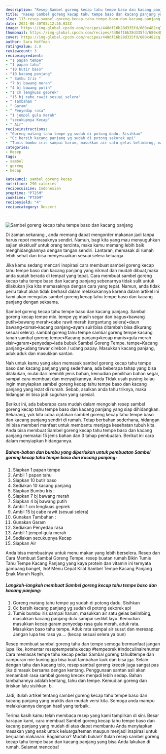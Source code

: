 ```yaml
---
description: "Resep Sambel goreng kecap tahu tempe baso dan kacang panjang yang lezat dan Mudah Dibuat"
title: "Resep Sambel goreng kecap tahu tempe baso dan kacang panjang yang lezat dan Mudah Dibuat"
slug: 113-resep-sambel-goreng-kecap-tahu-tempe-baso-dan-kacang-panjang-yang-lezat-dan-mudah-dibuat
date: 2021-06-30T05:12:26.033Z
image: https://img-global.cpcdn.com/recipes/448df16b28d335fd/680x482cq70/sambel-goreng-kecap-tahu-tempe-baso-dan-kacang-panjang-foto-resep-utama.jpg
thumbnail: https://img-global.cpcdn.com/recipes/448df16b28d335fd/680x482cq70/sambel-goreng-kecap-tahu-tempe-baso-dan-kacang-panjang-foto-resep-utama.jpg
cover: https://img-global.cpcdn.com/recipes/448df16b28d335fd/680x482cq70/sambel-goreng-kecap-tahu-tempe-baso-dan-kacang-panjang-foto-resep-utama.jpg
author: Sara Hoffman
ratingvalue: 3.9
reviewcount: 3
recipeingredient:
- "1 papan tempe"
- "1 papan tahu"
- "10 butir baso"
- "10 kacang panjang"
- " Bumbu Iris "
- "7 bj bawang merah"
- "4 bj bawang putih"
- "1 cm lengkuas geprek"
- "15 bj cabe rawit sesuai selera"
- " Tambahan "
- " Garam"
- " Penyedap rasa"
- "1 jempol gula merah"
- "secukupnya Kecap"
- " Air"
recipeinstructions:
- "Goreng matang tahu tempe yg sudah di potong dadu. Sisihkan"
- "Cc bersih kacang panjang yg sudah di potong sekorek api"
- "Tumis bumbu iris sampai harum, masukkan air satu gelas belimbing, masukkan kacang panjang dulu sampai sedikit layu. Kemudian masukkan kecap garam penyedap rasa gula merah, aduk rata. Masukkan baso tahu tempe. Aduk rata sampai air susut dan meresap. Jangan lupa tes rasa ya.... (kecap sesuai selera ya bun)"
categories:
- Resep
tags:
- sambel
- goreng
- kecap

katakunci: sambel goreng kecap 
nutrition: 290 calories
recipecuisine: Indonesian
preptime: "PT25M"
cooktime: "PT30M"
recipeyield: "4"
recipecategory: Dessert

---
```



![Sambel goreng kecap tahu tempe baso dan kacang panjang](https://img-global.cpcdn.com/recipes/448df16b28d335fd/680x482cq70/sambel-goreng-kecap-tahu-tempe-baso-dan-kacang-panjang-foto-resep-utama.jpg)

Di zaman  sekarang , anda memang dapat mengorder makanan jadi tanpa harus repot memasaknya sendiri. Namun, bagi kita yang mau menyuguhkan sajian eksklusif untuk orang tercinta, maka kamu memang lebih baik menghidangkannya dengan tangan sendiri. Lantaran, memasak di rumah lebih sehat dan bisa menyesuaikan sesuai selera keluarga.

Jika kamu sedang mencari inspirasi cara membuat sambel goreng kecap tahu tempe baso dan kacang panjang yang nikmat dan mudah dibuat,maka anda sudah berada di tempat yang tepat. Cara membuat sambel goreng kecap tahu tempe baso dan kacang panjang  sebenarnya tidak sulit untuk dilakukan jika kita memasaknya dengan cara yang tepat. Namun, anda tidak perlu takut akan tidak berhasil dalam melakukannya 
karena dalam artikel ini kami akan mengulas sambel goreng kecap tahu tempe baso dan kacang panjang dengan seksama.  

Sambel goreng kecap tahu tempe baso dan kacang panjang. Sambal goreng kecap tempe mix. tempe yg masih segar dan bagus•bawang putih•bawang merah•cabe rawit merah (tergantung selera)•daun bawang•tomat•kacang panjang•ayam suir(bisa ditambah bisa dikurang sesuai selera). sambal goreng tahu tempe sambal goreng tempe kacang tanah sambal goreng tempe•Kacang panjang•kecap manis•gula merah sisir•garam•penyedap•lada bubuk Sambel Goreng Tempe. tempe•Kacang panjang•udang tawar cirebon / udang papay. Masukkan kacang panjang, aduk aduk dan masukkan santan.

Nah untuk kamu yang akan memasak sambel goreng kecap tahu tempe baso dan kacang panjang yang sederhana, ada beberapa tahap yang bisa dilakukan, mulai dari memilih jenis bahan, kemudian pemilihan bahan segar, sampai cara membuat dan menyajikannya. Anda Tidak usah pusing kalau ingin menyiapkan sambel goreng kecap tahu tempe baso dan kacang panjang yang lezat di rumah. Sebab, asalkan anda  tahu triknya, maka hidangan ini bisa jadi suguhan yang spesial.

Berikut ini, ada beberapa cara mudah dalam mengolah resep sambel goreng kecap tahu tempe baso dan kacang panjang yang siap dihidangkan. Sekarang, yuk kita coba ciptakan sambel goreng kecap tahu tempe baso dan kacang panjang sendiri di rumah. Tetap berbahan sederhana, hidangan ini bisa memberi manfaat untuk membantu menjaga kesehatan tubuh kita. Anda bisa membuat Sambel goreng kecap tahu tempe baso dan kacang panjang memakai 15 jenis bahan dan 3 tahap pembuatan. Berikut ini cara dalam menyiapkan hidangannya.

<!--inarticleads1-->

##### Bahan-bahan dan bumbu yang diperlukan untuk pembuatan Sambel goreng kecap tahu tempe baso dan kacang panjang:

1. Siapkan 1 papan tempe
1. Ambil 1 papan tahu
1. Siapkan 10 butir baso
1. Sediakan 10 kacang panjang
1. Siapkan  Bumbu Iris :
1. Siapkan 7 bj bawang merah
1. Siapkan 4 bj bawang putih
1. Ambil 1 cm lengkuas geprek
1. Ambil 15 bj cabe rawit (sesuai selera)
1. Gunakan  Tambahan :
1. Gunakan  Garam
1. Sediakan  Penyedap rasa
1. Ambil 1 jempol gula merah
1. Sediakan secukupnya Kecap
1. Siapkan  Air


Anda bisa membuatnya untuk menu makan yang lebih berselera. Resep dan Cara Membuat Sambal Goreng Tempe. resep buatan rumah Bikin Tumis Tahu Tempe Kacang Panjang yang kaya protein dan vitamin ini ternyata gampang banget, lho! Menu Cepat Kilat Sambel Tempe Kacang Panjang Enak Murah Nagih. 

<!--inarticleads2-->

##### Langkah-langkah membuat Sambel goreng kecap tahu tempe baso dan kacang panjang:

1. Goreng matang tahu tempe yg sudah di potong dadu. Sisihkan
1. Cc bersih kacang panjang yg sudah di potong sekorek api
1. Tumis bumbu iris sampai harum, masukkan air satu gelas belimbing, masukkan kacang panjang dulu sampai sedikit layu. Kemudian masukkan kecap garam penyedap rasa gula merah, aduk rata. Masukkan baso tahu tempe. Aduk rata sampai air susut dan meresap. Jangan lupa tes rasa ya.... (kecap sesuai selera ya bun)


Resep membuat sambal goreng tahu dan tempe semoga bermanfaat jangan lupa like, komentar reseptempetahukecap #tempeorek #indoculinairehunter Cara memasak tempe tahu kecap pedas Sambal goreng tahu&amp;tempe dan campuran mie kuning jga bisa buat tambahan lauk dan bisa jga. Selain dengan tahu dan kacang tolo, resep sambal goreng krecek juga sangat pas jika dimasak bersama dengan kentang. Penggunaan santan asli akan menambah rasa sambal goreng krecek menjadi lebih sedap. Bahan tambahannya adalah kentang, tahu dan tempe. Kemudian goreng dan tiriskan lalu sisihkan. b. 

Jadi, itulah artikel tentang  sambel goreng kecap tahu tempe baso dan kacang panjang  yang praktis dan mudah versi kita. Semoga anda mampu melakukannya dengan hasil yang terbaik. 

Terima kasih kamu telah membaca resep yang kami tampilkan di sini. Besar harapan kami, cara membuat  Sambel goreng kecap tahu tempe baso dan kacang panjang yang mudah di atas dapat membantu Anda menyiapkan masakan yang enak untuk keluarga/teman maupun menjadi inspirasi untuk berjualan makanan. Bagaimana? Mudah bukan? Itulah resep sambel goreng kecap tahu tempe baso dan kacang panjang yang bisa Anda lakukan di rumah. Selamat mencoba!

